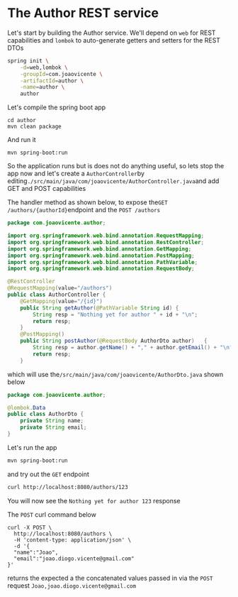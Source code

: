 # The Author REST service

Let's start by building the Author service. We'll depend on `web` for REST capabilities and `lombok` to auto-generate getters and setters for the REST DTOs

```bash
spring init \
    -d=web,lombok \
    -groupId=com.joaovicente \
    -artifactId=author \
    -name=author \
    author
```

Let's compile the spring boot app

```
cd author
mvn clean package
```

And run it

```
mvn spring-boot:run
```

So the application runs but is does not do anything useful, so lets stop the app now and let's create a `AuthorController`by editing`./src/main/java/com/joaovicente/AuthorController.java`and add GET and POST capabilities

The handler method as shown below, to expose the`GET /authors/{authorId}`endpoint and the `POST /authors`

```java
package com.joaovicente.author;

import org.springframework.web.bind.annotation.RequestMapping;
import org.springframework.web.bind.annotation.RestController;
import org.springframework.web.bind.annotation.GetMapping;
import org.springframework.web.bind.annotation.PostMapping;
import org.springframework.web.bind.annotation.PathVariable;
import org.springframework.web.bind.annotation.RequestBody;

@RestController
@RequestMapping(value="/authors")
public class AuthorController {
    @GetMapping(value="/{id}")
    public String getAuthor(@PathVariable String id) {
        String resp = "Nothing yet for author " + id + "\n";
        return resp;
    }
    @PostMapping()
    public String postAuthor(@RequestBody AuthorDto author)   {    
        String resp = author.getName() + "," + author.getEmail() + "\n";
        return resp;
    }
```

which will use the`/src/main/java/com/joaovicente/AuthorDto.java` shown below

```java
package com.joaovicente.author;

@lombok.Data
public class AuthorDto {
    private String name;
    private String email;
}
```

Let's run the app

```bash
mvn spring-boot:run
```

and try out the `GET` endpoint

```bash
curl http://localhost:8080/authors/123
```

You will now see the `Nothing yet for author 123` response

The  `POST` curl command below

```
curl -X POST \
  http://localhost:8080/authors \
  -H 'content-type: application/json' \
  -d '{
  "name":"Joao",
  "email":"joao.diogo.vicente@gmail.com"
}'
```

returns the expected a the concatenated values passed in via the `POST` request `Joao,joao.diogo.vicente@gmail.com`



